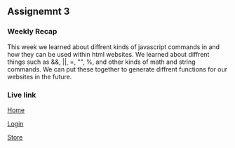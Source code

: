 ## Assignemnt 3

### Weekly Recap

This week we learned about diffrent kinds of javascript commands in and how they can be used within html websites. We learned about diffrent things such as &&, ||, =, "", %, and other kinds of math and string commands. We can put these together to generate diffrent functions for our websites in the future.

### Live link

[Home](https://yoshib04.github.io/N220-Intro-to-media-application/homework-3/index.html)

[Login](https://yoshib04.github.io/N220-Intro-to-media-application/homework-3/login.html)

[Store](https://yoshib04.github.io/N220-Intro-to-media-application/homework-3/store.html)
